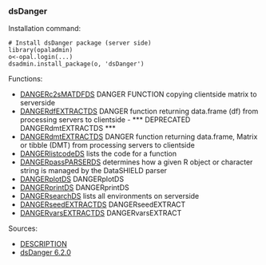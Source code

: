 

### dsDanger

Installation command:

	# Install dsDanger package (server side)
	library(opaladmin)
	o<-opal.login(...)
	dsadmin.install_package(o, 'dsDanger')

Functions:


* [DANGERc2sMATDFDS](DANGERc2sMATDFDS.html) DANGER FUNCTION copying clientside matrix to serverside
* [DANGERdfEXTRACTDS](DANGERdfEXTRACTDS.html) DANGER function returning data.frame (df) from processing servers to clientside - *** DEPRECATED DANGERdmtEXTRACTDS ***
* [DANGERdmtEXTRACTDS](DANGERdmtEXTRACTDS.html) DANGER function returning data.frame, Matrix or tibble (DMT) from processing servers to clientside
* [DANGERlistcodeDS](DANGERlistcodeDS.html) lists the code for a function
* [DANGERpassPARSERDS](DANGERpassPARSERDS.html) determines how a given R object or character string is managed by the DataSHIELD parser
* [DANGERplotDS](DANGERplotDS.html) DANGERplotDS
* [DANGERprintDS](DANGERprintDS.html) DANGERprintDS
* [DANGERsearchDS](DANGERsearchDS.html) lists all environments on serverside
* [DANGERseedEXTRACTDS](DANGERseedEXTRACTDS.html) DANGERseedEXTRACT
* [DANGERvarsEXTRACTDS](DANGERvarsEXTRACTDS.html) DANGERvarsEXTRACT

Sources:

* [DESCRIPTION](https://raw.github.com/datashield/dsDanger/6.2.0/DESCRIPTION)
* [dsDanger 6.2.0](https://github.com/datashield/dsDanger/tree/6.2.0)
